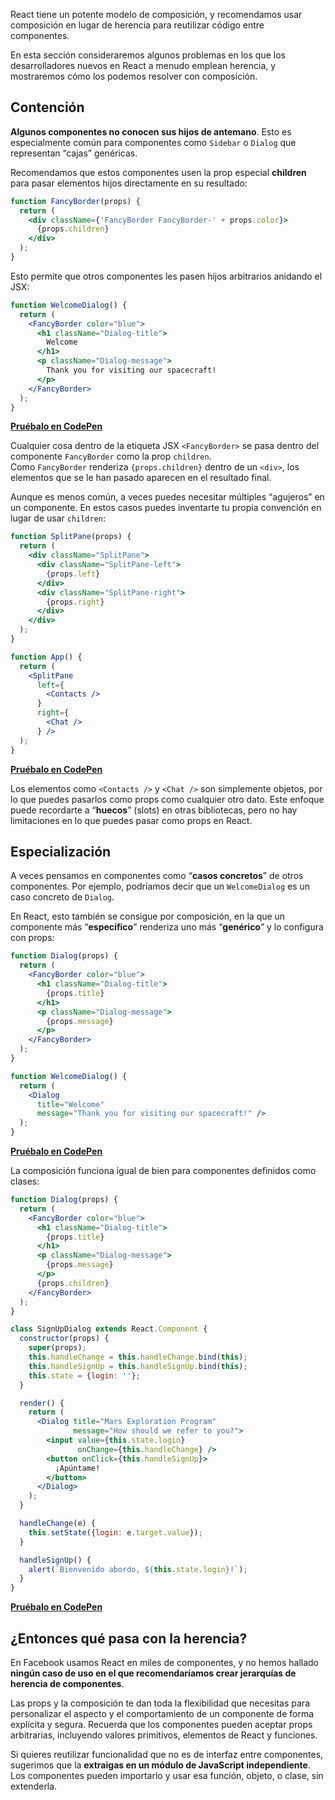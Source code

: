 React tiene un potente modelo de composición, y recomendamos usar composición en lugar de herencia para reutilizar código entre componentes.

En esta sección consideraremos algunos problemas en los que los desarrolladores nuevos en React a menudo emplean herencia, y mostraremos cómo los podemos resolver con composición.

## Contención

**Algunos componentes no conocen sus hijos de antemano**. Esto es especialmente común para componentes como `Sidebar` o `Dialog` que representan “cajas” genéricas.

Recomendamos que estos componentes usen la prop especial **children** para pasar elementos hijos directamente en su resultado:

```jsx
function FancyBorder(props) {
  return (
    <div className={'FancyBorder FancyBorder-' + props.color}>
      {props.children}
    </div>
  );
}
```

Esto permite que otros componentes les pasen hijos arbitrarios anidando el JSX:

```jsx
function WelcomeDialog() {
  return (
    <FancyBorder color="blue">
      <h1 className="Dialog-title">
        Welcome
      </h1>
      <p className="Dialog-message">
        Thank you for visiting our spacecraft!
      </p>
    </FancyBorder>
  );
}
```

**[Pruébalo en CodePen](https://codepen.io/gaearon/pen/ozqNOV?editors=0010)**

Cualquier cosa dentro de la etiqueta JSX `<FancyBorder>` se pasa dentro del componente `FancyBorder` como la prop `children`. Como `FancyBorder` renderiza `{props.children}` dentro de un `<div>`, los elementos que se le han pasado aparecen en el resultado final.

Aunque es menos común, a veces puedes necesitar múltiples “agujeros” en un componente. En estos casos puedes inventarte tu propia convención en lugar de usar `children`:

```jsx
function SplitPane(props) {
  return (
    <div className="SplitPane">
      <div className="SplitPane-left">
        {props.left}
      </div>
      <div className="SplitPane-right">
        {props.right}
      </div>
    </div>
  );
}

function App() {
  return (
    <SplitPane
      left={
        <Contacts />
      }
      right={
        <Chat />
      } />
  );
}
```

[**Pruébalo en CodePen**](https://codepen.io/gaearon/pen/gwZOJp?editors=0010)

Los elementos como `<Contacts />` y `<Chat />` son simplemente objetos, por lo que puedes pasarlos como props como cualquier otro dato. Este enfoque puede recordarte a “**huecos**” (slots) en otras bibliotecas, pero no hay limitaciones en lo que puedes pasar como props en React.

## Especialización

A veces pensamos en componentes como “**casos concretos**” de otros componentes. Por ejemplo, podríamos decir que un `WelcomeDialog` es un caso concreto de `Dialog`.

En React, esto también se consigue por composición, en la que un componente más “**específico**” renderiza uno más “**genérico**” y lo configura con props:

```jsx
function Dialog(props) {
  return (
    <FancyBorder color="blue">
      <h1 className="Dialog-title">
        {props.title}
      </h1>
      <p className="Dialog-message">
        {props.message}
      </p>
    </FancyBorder>
  );
}

function WelcomeDialog() {
  return (
    <Dialog
      title="Welcome"
      message="Thank you for visiting our spacecraft!" />
  );
}
```

[**Pruébalo en CodePen**](https://codepen.io/gaearon/pen/kkEaOZ?editors=0010)

La composición funciona igual de bien para componentes definidos como clases:

```jsx
function Dialog(props) {
  return (
    <FancyBorder color="blue">
      <h1 className="Dialog-title">
        {props.title}
      </h1>
      <p className="Dialog-message">
        {props.message}
      </p>
      {props.children}
    </FancyBorder>
  );
}

class SignUpDialog extends React.Component {
  constructor(props) {
    super(props);
    this.handleChange = this.handleChange.bind(this);
    this.handleSignUp = this.handleSignUp.bind(this);
    this.state = {login: ''};
  }

  render() {
    return (
      <Dialog title="Mars Exploration Program"
              message="How should we refer to you?">
        <input value={this.state.login}
               onChange={this.handleChange} />
        <button onClick={this.handleSignUp}>
          ¡Apúntame!
        </button>
      </Dialog>
    );
  }

  handleChange(e) {
    this.setState({login: e.target.value});
  }

  handleSignUp() {
    alert(`Bienvenido abordo, ${this.state.login}!`);
  }
}
```

[**Pruébalo en CodePen**](https://codepen.io/gaearon/pen/gwZbYa?editors=0010)

## ¿Entonces qué pasa con la herencia?

En Facebook usamos React en miles de componentes, y no hemos hallado **ningún caso de uso en el que recomendaríamos crear jerarquías de herencia de componentes**.

Las props y la composición te dan toda la flexibilidad que necesitas para personalizar el aspecto y el comportamiento de un componente de forma explícita y segura. Recuerda que los componentes pueden aceptar props arbitrarias, incluyendo valores primitivos, elementos de React y funciones.

Si quieres reutilizar funcionalidad que no es de interfaz entre componentes, sugerimos que la **extraigas en un módulo de JavaScript independiente**. Los componentes pueden importarlo y usar esa función, objeto, o clase, sin extenderla.
